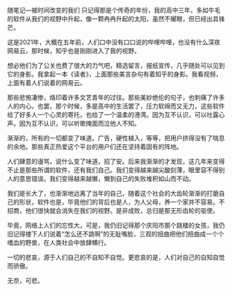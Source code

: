 随笔记—被时间改变的我们
只记得那是个传奇的年份，我的高中三年，多如牛毛的软件从我们的视野中升起，像一颗冉冉升起的太阳，虽然不耀眼，但已经出具锋芒。

这是2021年，大概在五年前，人们口中没有口口说的哔哩哔哩，也没有什么深夜网易云，那时候，知乎也是刚刚进入了我的视野。

想必他们为了公关也费了很大的力气吧，精选留言，报纸宣传，几乎随处可以见到它的身影。我拿起一本《读者》，上面那些美言杂句有着知乎的身影。我看视频，上面有着人们说着的网易云。

那些悲惋凄惨，烙印着许多文艺青年的过往。那些美妙绝伦的句子，也刺痛了许多人的内心。也罢，那个时候，多是高中的生活罢了，压力软绵而又无力，这些软件给了好多人一个心灵的寄托，也给了一个温柔的港湾。因为互不认识，可以吐露心声。因为互不认识，可以听歌掩面而泣他人不知。

渐渐的，所有的一切都变了味道。广告，硬性植入，等等，把用户挤得没有了喘息的余地。那些真正热爱这个平台的用户们还在坚持着固有的阵地。

人们肆意的谩骂，说什么变了味道，招了安。后来我渐渐的才发现，这几年来变得不止是那些所谓的软件，还有我们自己。我们变得越来越尖酸刻薄，眼里容不得别人的意思错误。我们变得越来越懒，懒到自己的失败堆积如山而不动。

我们是长大了，也渐渐地远离了当年的自己，随着这个社会的大齿轮渐渐的打磨自己的形状，软件也是，毕竟他们的背后也是人，为人父母，养一个家并不容易。不招商，他们很快就会消失在我们的视野。是非成败，总归是那无形齿轮的驱使。

毕竟，网络上人们的忘性大，可是，我仍旧记得那个庆阳市那个跳楼的女孩，我仍旧记得楼下人们说着“怎么还不跳啊”的无耻嘴脸，三观的扭曲把他们扭曲成一个个嗜血的野兽，在人类社会中放肆横行。

一切的悲哀，源于人们自己的不自知不自觉。更悲哀的是，人们对自己的自知自觉而骄傲。

无奈，可悲。​